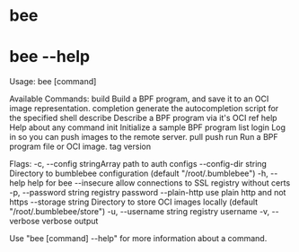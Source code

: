 # bee

# bee --help
Usage:
  bee [command]

Available Commands:
  build       Build a BPF program, and save it to an OCI image representation.
  completion  generate the autocompletion script for the specified shell
  describe    Describe a BPF program via it's OCI ref
  help        Help about any command
  init        Initialize a sample BPF program
  list
  login       Log in so you can push images to the remote server.
  pull
  push
  run         Run a BPF program file or OCI image.
  tag
  version

Flags:
  -c, --config stringArray   path to auth configs
      --config-dir string    Directory to bumblebee configuration (default "/root/.bumblebee")
  -h, --help                 help for bee
      --insecure             allow connections to SSL registry without certs
  -p, --password string      registry password
      --plain-http           use plain http and not https
      --storage string       Directory to store OCI images locally (default "/root/.bumblebee/store")
  -u, --username string      registry username
  -v, --verbose              verbose output

Use "bee [command] --help" for more information about a command.
